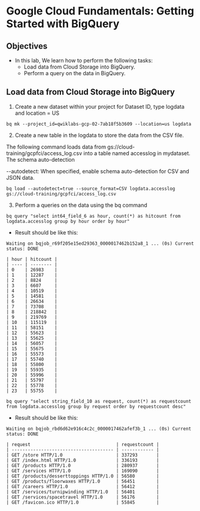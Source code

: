 # Google Cloud Fundamentals: Getting Started with BigQuery

## Objectives

- In this lab, We learn how to perform the following tasks:
  - Load data from Cloud Storage into BigQuery.
  - Perform a query on the data in BigQuery.

## Load data from Cloud Storage into BigQuery

1. Create a new dataset within your project for Dataset ID, type logdata and location = US

```
bq mk --project_id=qwiklabs-gcp-02-7ab18f5b3609 --location=us logdata
```

2. Create a new table in the logdata to store the data from the CSV file.

The following command loads data from gs://cloud-training/gcpfci/access_log.csv into a table named accesslog in mydataset. The schema auto-detection

--autodetect: When specified, enable schema auto-detection for CSV and JSON data.

```
bq load --autodetect=true --source_format=CSV logdata.accesslog gs://cloud-training/gcpfci/access_log.csv
```

3. Perform a queries on the data using the bq command

```
bq query "select int64_field_6 as hour, count(*) as hitcount from logdata.accesslog group by hour order by hour"
```

- Result should be like this:

```
Waiting on bqjob_r69f205e15ed29363_0000017462b152a8_1 ... (0s) Current status: DONE

| hour | hitcount |
| ---- | -------- |
| 0    | 26983    |
| 1    | 12287    |
| 2    | 8824     |
| 3    | 6607     |
| 4    | 10519    |
| 5    | 14581    |
| 6    | 26634    |
| 7    | 73708    |
| 8    | 218842   |
| 9    | 219769   |
| 10   | 115119   |
| 11   | 58151    |
| 12   | 55623    |
| 13   | 55625    |
| 14   | 56057    |
| 15   | 55675    |
| 16   | 55573    |
| 17   | 55740    |
| 18   | 55800    |
| 19   | 55935    |
| 20   | 55996    |
| 21   | 55797    |
| 22   | 55778    |
| 23   | 55755    |
```

```
bq query "select string_field_10 as request, count(*) as requestcount from logdata.accesslog group by request order by requestcount desc"
```

- Result should be like this:

```
Waiting on bqjob_rbd6d62e916c4c2c_0000017462afef3b_1 ... (0s) Current status: DONE

| request                                | requestcount |
| -------------------------------------- | ------------ |
| GET /store HTTP/1.0                    | 337293       |
| GET /index.html HTTP/1.0               | 336193       |
| GET /products HTTP/1.0                 | 280937       |
| GET /services HTTP/1.0                 | 169090       |
| GET /products/desserttoppings HTTP/1.0 | 56580        |
| GET /products/floorwaxes HTTP/1.0      | 56451        |
| GET /careers HTTP/1.0                  | 56412        |
| GET /services/turnipwinding HTTP/1.0   | 56401        |
| GET /services/spacetravel HTTP/1.0     | 56176        |
| GET /favicon.ico HTTP/1.0              | 55845        |

```

